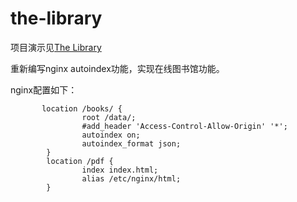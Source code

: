 # the-library
项目演示见[The Library](https://note.jyhao.top/pdf)

重新编写nginx autoindex功能，实现在线图书馆功能。

nginx配置如下：
```
       location /books/ {
                root /data/;
                #add_header 'Access-Control-Allow-Origin' '*';
                autoindex on;
                autoindex_format json;
        }
        location /pdf {
                index index.html;
                alias /etc/nginx/html;
        }
```
